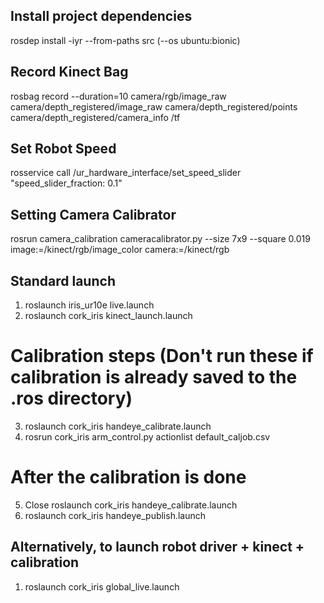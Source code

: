 ## Install project dependencies
rosdep install -iyr --from-paths src (--os ubuntu:bionic)

## Record Kinect Bag
rosbag record --duration=10 camera/rgb/image_raw camera/depth_registered/image_raw camera/depth_registered/points camera/depth_registered/camera_info /tf

## Set Robot Speed
rosservice call /ur_hardware_interface/set_speed_slider "speed_slider_fraction: 0.1"

## Setting Camera Calibrator
rosrun camera_calibration cameracalibrator.py --size 7x9 --square 0.019 image:=/kinect/rgb/image_color camera:=/kinect/rgb

## Standard launch
1. roslaunch iris_ur10e live.launch
2. roslaunch cork_iris kinect_launch.launch
# Calibration steps (Don't run these if calibration is already saved to the .ros directory)
3. roslaunch cork_iris handeye_calibrate.launch
4. rosrun    cork_iris arm_control.py actionlist default_caljob.csv
# After the calibration is done
5. Close roslaunch cork_iris handeye_calibrate.launch
6. roslaunch cork_iris handeye_publish.launch

## Alternatively, to launch robot driver + kinect + calibration
1. roslaunch cork_iris global_live.launch